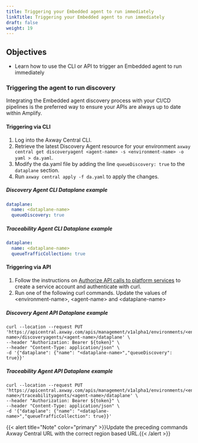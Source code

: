 ```yaml
---
title: Triggering your Embedded agent to run immediately
linkTitle: Triggering your Embedded agent to run immediately
draft: false
weight: 19
---
```


## Objectives

* Learn how to use the CLI or API to trigger an Embedded agent to run immediately

### Triggering the agent to run discovery

Integrating the Embedded agent discovery process with your CI/CD pipelines is the preferred way to ensure your APIs are always up to date within Amplify.

#### Triggering via CLI

1. Log into the Axway Central CLI.
2. Retrieve the latest Discovery Agent resource for your environment `axway central get discoveryagent <agent-name> -s <environment-name> -o yaml > da.yaml`.
3. Modify the da.yaml file by adding the line `queueDiscovery: true` to the `dataplane` section.
4. Run `axway central apply -f da.yaml` to apply the changes.

##### Discovery Agent CLI Dataplane example

```yaml
dataplane:
  name: <dataplane-name>
  queueDiscovery: true
```

##### Traceability Agent CLI Dataplane example

```yaml
dataplane:
  name: <dataplane-name>
  queueTrafficCollection: true
```

#### Triggering via API

1. Follow the instructions on [Authorize API calls to platform services](/docs/integrate_with_central/platform-auth-examples/) to create a service account and authenticate with curl.
2. Run one of the following curl commands. Update the values of &lt;environment-name&gt;, &lt;agent-name&gt; and &lt;dataplane-name&gt;


##### Discovery Agent API Dataplane example

```shell
curl --location --request PUT 'https://apicentral.axway.com/apis/management/v1alpha1/environments/<environment-name>/discoveryagents/<agent-name>/dataplane' \
--header "Authorization: Bearer ${token}" \
--header "Content-Type: application/json" \
-d '{"dataplane": {"name": "<dataplane-name>","queueDiscovery": true}}'
```

##### Traceability Agent API Dataplane example

```shell
curl --location --request PUT 'https://apicentral.axway.com/apis/management/v1alpha1/environments/<environment-name>/traceabilityagents/<agent-name>/dataplane' \
--header "Authorization: Bearer ${token}" \
--header "Content-Type: application/json" \
-d '{"dataplane": {"name": "<dataplane-name>","queueTrafficCollection": true}}'
```

{{< alert title="Note" color="primary" >}}Update the preceding commands Axway Central URL with the correct region based URL.{{< /alert >}}

